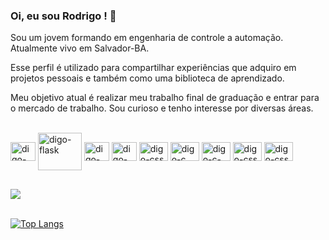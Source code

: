### Oi, eu sou Rodrigo !  👋

Sou um jovem formando em engenharia de controle a automação. Atualmente vivo em Salvador-BA.

Esse perfil é utilizado para compartilhar experiências que adquiro em projetos pessoais e também como uma biblioteca de aprendizado. 

Meu objetivo atual é realizar meu trabalho final de graduação e entrar para o mercado de trabalho. Sou curioso e tenho interesse por diversas áreas. 

<!-- **simpleCod3r/simplecod3r** is a ✨ _special_ ✨ repository because its `README.md` (this file) appears on your GitHub profile. 

- 🔭 Tentando desenvolver habilidades que me tornem um desenvolvedor profissional.
- 🌱 Atualmente aprendendo: Algoritmo e Estrutura de dados + Manipuladores Robóticos com ROS2.
- 👯 Procuro parcerias que me ajudem em meus objetivos.
- 💬 Pergunte-me sobre o universo. 
- 📫 Contato: simplecod3r@gmail.com
- 😄 Pronomes: ele/dele
- ⚡ Acompanhe-me na [Twitch](https://www.twitch.tv/principemaluco): LiveCode e batepapo aos **Sábados 13:30**
- 🤔 I’m looking for help with ... -->

<div style=" display: inline_block"><br>
  <img align="center" alt="digo-python" height="30" width="40" src="https://cdn.jsdelivr.net/gh/devicons/devicon/icons/python/python-original.svg" />
  <img align="center" alt="digo-flask" height="60" width="70" src="https://cdn.jsdelivr.net/gh/devicons/devicon/icons/flask/flask-original-wordmark.svg" />
  <img align="center" alt="digo-html" height="30" width="40" src="https://cdn.jsdelivr.net/gh/devicons/devicon/icons/html5/html5-original.svg" />
  <img align="center" alt="digo-css" height="30" width="40" src="https://cdn.jsdelivr.net/gh/devicons/devicon/icons/css3/css3-original.svg" />
  <!--<img align="center" alt="digo-figma" height="30" width="40" src="https://cdn.jsdelivr.net/gh/devicons/devicon/icons/figma/figma-original.svg" />-->
  <img align="center" alt="digo-css" height="30" width="46" src="https://cdn.jsdelivr.net/gh/devicons/devicon/icons/git/git-original.svg" />
  <img align="center" alt="digo-c" height="30" width="46" src="https://cdn.jsdelivr.net/gh/devicons/devicon/icons/c/c-original.svg" />
  <img align="center" alt="digo-c-plus-plus" height="30" width="46" src="https://cdn.jsdelivr.net/gh/devicons/devicon/icons/cplusplus/cplusplus-original.svg" />
  <img align="center" alt="digo-css" height="30" width="46" src="https://cdn.jsdelivr.net/gh/devicons/devicon/icons/matlab/matlab-original.svg" /> 
  <img align="center" alt="digo-css" height="30" width="46" src="https://cdn.jsdelivr.net/gh/devicons/devicon/icons/ubuntu/ubuntu-plain.svg" />
</div>

  ## 
  
<div>
   <a href="mailto:simplecod3r@gmail.com" target="blank"><img src="https://img.shields.io/badge/Gmail-D14836?style=for-the-badge&logo=gmail&logoColor=white"></a>
</div>

<br>

[![Top Langs](https://github-readme-stats.vercel.app/api/top-langs/?username=simplecod3r&layout=compact&theme=codeSTACKr)](https://github.com/simpleCod3r/simplecod3r)
